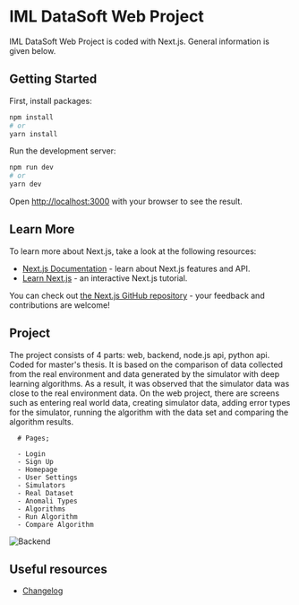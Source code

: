 # IML DataSoft Web Project

IML DataSoft Web Project is coded with Next.js. General information is given below.

## Getting Started

First, install packages:

```bash
npm install
# or
yarn install
```

Run the development server:

```bash
npm run dev
# or
yarn dev
```

Open [http://localhost:3000](http://localhost:3000) with your browser to see the result.

## Learn More

To learn more about Next.js, take a look at the following resources:

- [Next.js Documentation](https://nextjs.org/docs) - learn about Next.js features and API.
- [Learn Next.js](https://nextjs.org/learn) - an interactive Next.js tutorial.

You can check out [the Next.js GitHub repository](https://github.com/vercel/next.js/) - your feedback and contributions are welcome!


## Project
The project consists of 4 parts: web, backend, node.js api, python api. Coded for master's thesis. It is based on the comparison of data collected from the real environment and data generated by the simulator with deep learning algorithms. As a result, it was observed that the simulator data was close to the real environment data. On the web project, there are screens such as entering real world data, creating simulator data, adding error types for the simulator, running the algorithm with the data set and comparing the algorithm results.

```
  # Pages;

  - Login
  - Sign Up
  - Homepage
  - User Settings
  - Simulators
  - Real Dataset
  - Anomali Types
  - Algorithms
  - Run Algorithm
  - Compare Algorithm
```


![Backend](https://github.com/AyberkCakar/iml-datasoft-nextjs-web/assets/38071168/54729b8d-82cd-4650-b8b9-2c01401571b1)



## Useful resources
* [Changelog](https://github.com/AyberkCakar/iml-datasoft-nextjs-web/blob/main/CHANGELOG.md)
